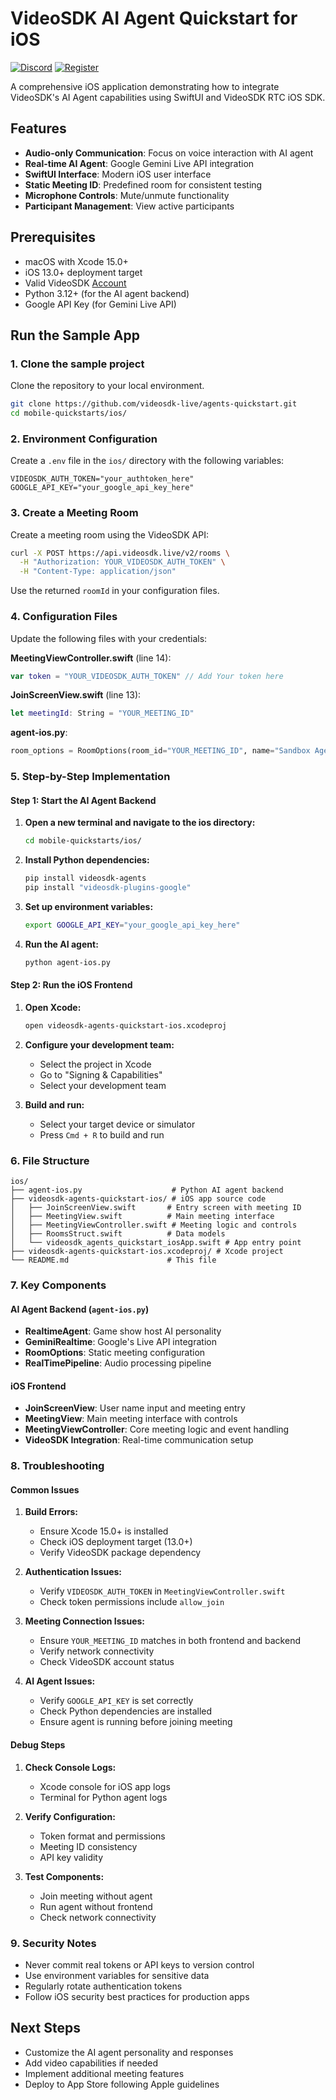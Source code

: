 # VideoSDK AI Agent Quickstart for iOS

<!-- ![iOS](https://img.shields.io/badge/iOS-000000?style=for-the-badge&logo=ios&logoColor=white) -->
<!-- ![Swift](https://img.shields.io/badge/Swift-FA7343?style=for-the-badge&logo=swift&logoColor=white) -->
[![Discord](https://img.shields.io/discord/876774498798551130?label=Join%20on%20Discord)](https://discord.gg/kgAvyxtTxv)
[![Register](https://img.shields.io/badge/Contact-Know%20More-blue)](https://app.videosdk.live/signup)

A comprehensive iOS application demonstrating how to integrate VideoSDK's AI Agent capabilities using SwiftUI and VideoSDK RTC iOS SDK.

## Features

- **Audio-only Communication**: Focus on voice interaction with AI agent
- **Real-time AI Agent**: Google Gemini Live API integration
- **SwiftUI Interface**: Modern iOS user interface
- **Static Meeting ID**: Predefined room for consistent testing
- **Microphone Controls**: Mute/unmute functionality
- **Participant Management**: View active participants

## Prerequisites

- macOS with Xcode 15.0+
- iOS 13.0+ deployment target
- Valid VideoSDK [Account](https://app.videosdk.live/)
- Python 3.12+ (for the AI agent backend)
- Google API Key (for Gemini Live API)

## Run the Sample App

### 1. Clone the sample project

Clone the repository to your local environment.

```bash
git clone https://github.com/videosdk-live/agents-quickstart.git
cd mobile-quickstarts/ios/
```

### 2. Environment Configuration

Create a `.env` file in the `ios/` directory with the following variables:

```env
VIDEOSDK_AUTH_TOKEN="your_authtoken_here"
GOOGLE_API_KEY="your_google_api_key_here"
```

### 3. Create a Meeting Room

Create a meeting room using the VideoSDK API:

```bash
curl -X POST https://api.videosdk.live/v2/rooms \
  -H "Authorization: YOUR_VIDEOSDK_AUTH_TOKEN" \
  -H "Content-Type: application/json"
```

Use the returned `roomId` in your configuration files.

### 4. Configuration Files

Update the following files with your credentials:

**MeetingViewController.swift** (line 14):
```swift
var token = "YOUR_VIDEOSDK_AUTH_TOKEN" // Add Your token here
```

**JoinScreenView.swift** (line 13):
```swift
let meetingId: String = "YOUR_MEETING_ID"
```

**agent-ios.py**:
```python
room_options = RoomOptions(room_id="YOUR_MEETING_ID", name="Sandbox Agent", playground=True)
```

### 5. Step-by-Step Implementation

#### Step 1: Start the AI Agent Backend

1. **Open a new terminal and navigate to the ios directory:**
   ```bash
   cd mobile-quickstarts/ios/
   ```

2. **Install Python dependencies:**
   ```bash
   pip install videosdk-agents
   pip install "videosdk-plugins-google"
   ```

3. **Set up environment variables:**
   ```bash
   export GOOGLE_API_KEY="your_google_api_key_here"
   ```

4. **Run the AI agent:**
   ```bash
   python agent-ios.py
   ```

#### Step 2: Run the iOS Frontend

1. **Open Xcode:**
   ```bash
   open videosdk-agents-quickstart-ios.xcodeproj
   ```

2. **Configure your development team:**
   - Select the project in Xcode
   - Go to "Signing & Capabilities"
   - Select your development team

3. **Build and run:**
   - Select your target device or simulator
   - Press `Cmd + R` to build and run

### 6. File Structure

```
ios/
├── agent-ios.py                    # Python AI agent backend
├── videosdk-agents-quickstart-ios/ # iOS app source code
│   ├── JoinScreenView.swift       # Entry screen with meeting ID
│   ├── MeetingView.swift          # Main meeting interface
│   ├── MeetingViewController.swift # Meeting logic and controls
│   ├── RoomsStruct.swift          # Data models
│   └── videosdk_agents_quickstart_iosApp.swift # App entry point
├── videosdk-agents-quickstart-ios.xcodeproj/ # Xcode project
└── README.md                      # This file
```

### 7. Key Components

#### AI Agent Backend (`agent-ios.py`)
- **RealtimeAgent**: Game show host AI personality
- **GeminiRealtime**: Google's Live API integration
- **RoomOptions**: Static meeting configuration
- **RealTimePipeline**: Audio processing pipeline

#### iOS Frontend
- **JoinScreenView**: User name input and meeting entry
- **MeetingView**: Main meeting interface with controls
- **MeetingViewController**: Core meeting logic and event handling
- **VideoSDK Integration**: Real-time communication setup

### 8. Troubleshooting

#### Common Issues

1. **Build Errors:**
   - Ensure Xcode 15.0+ is installed
   - Check iOS deployment target (13.0+)
   - Verify VideoSDK package dependency

2. **Authentication Issues:**
   - Verify `VIDEOSDK_AUTH_TOKEN` in `MeetingViewController.swift`
   - Check token permissions include `allow_join`

3. **Meeting Connection Issues:**
   - Ensure `YOUR_MEETING_ID` matches in both frontend and backend
   - Verify network connectivity
   - Check VideoSDK account status

4. **AI Agent Issues:**
   - Verify `GOOGLE_API_KEY` is set correctly
   - Check Python dependencies are installed
   - Ensure agent is running before joining meeting

#### Debug Steps

1. **Check Console Logs:**
   - Xcode console for iOS app logs
   - Terminal for Python agent logs

2. **Verify Configuration:**
   - Token format and permissions
   - Meeting ID consistency
   - API key validity

3. **Test Components:**
   - Join meeting without agent
   - Run agent without frontend
   - Check network connectivity

### 9. Security Notes

- Never commit real tokens or API keys to version control
- Use environment variables for sensitive data
- Regularly rotate authentication tokens
- Follow iOS security best practices for production apps

## Next Steps

- Customize the AI agent personality and responses
- Add video capabilities if needed
- Implement additional meeting features
- Deploy to App Store following Apple guidelines
